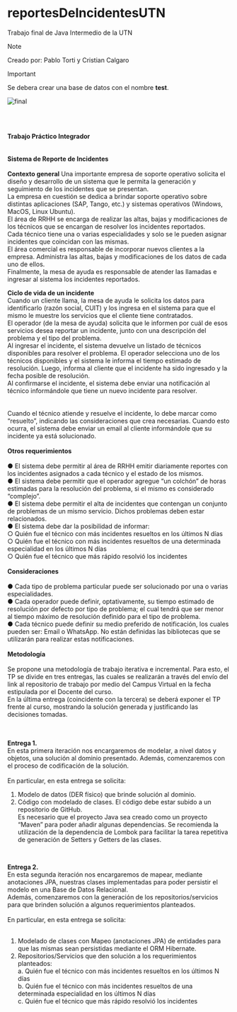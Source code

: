 # reportesDeIncidentesUTN
Trabajo final de Java Intermedio de la UTN

>[!NOTE]
>Creado por:
>Pablo Torti y
>Cristian Calgaro

>[!IMPORTANT]
>Se debera crear una base de datos con el nombre **test**.

![final](https://github.com/Calgaro89/reportesDeIncidentesUTN/assets/140548112/2386d20a-14f9-4e53-bf8c-36b47618a0ef)

 <br>
  <br>

**Trabajo Práctico Integrador** <br>
 <br>
  <br>
**Sistema de Reporte de Incidentes** <br>
 <br>
**Contexto general**
Una importante empresa de soporte operativo solicita el diseño y desarrollo de un sistema
que le permita la generación y seguimiento de los incidentes que se presentan.<br>
La empresa en cuestión se dedica a brindar soporte operativo sobre distintas aplicaciones
(SAP, Tango, etc.) y sistemas operativos (Windows, MacOS, Linux Ubuntu).<br>
El área de RRHH se encarga de realizar las altas, bajas y modificaciones de los técnicos que se
encargan de resolver los incidentes reportados.<br>
Cada técnico tiene una o varias especialidades y solo se le pueden asignar incidentes que
coincidan con las mismas.<br>
El área comercial es responsable de incorporar nuevos clientes a la empresa. Administra las
altas, bajas y modificaciones de los datos de cada uno de ellos.<br>
Finalmente, la mesa de ayuda es responsable de atender las llamadas e ingresar al sistema los
incidentes reportados.<br>

**Ciclo de vida de un incidente**<br>
Cuando un cliente llama, la mesa de ayuda le solicita los datos para identificarlo (razón social,
CUIT) y los ingresa en el sistema para que el mismo le muestre los servicios que el cliente
tiene contratados.<br>
El operador (de la mesa de ayuda) solicita que le informen por cuál de esos servicios desea
reportar un incidente, junto con una descripción del problema y el tipo del problema.<br>
Al ingresar el incidente, el sistema devuelve un listado de técnicos disponibles para resolver el
problema. El operador selecciona uno de los técnicos disponibles y el sistema le informa el
tiempo estimado de resolución. Luego, informa al cliente que el incidente ha sido ingresado y
la fecha posible de resolución.<br>
Al confirmarse el incidente, el sistema debe enviar una notificación al técnico informándole
que tiene un nuevo incidente para resolver.<br>
<br>
<br>
Cuando el técnico atiende y resuelve el incidente, lo debe marcar como “resuelto”, indicando
las consideraciones que crea necesarias. Cuando esto ocurra, el sistema debe enviar un email
al cliente informándole que su incidente ya está solucionado.<br>
<br>
**Otros requerimientos**<br>
<br>
● El sistema debe permitir al área de RRHH emitir diariamente reportes con los
incidentes asignados a cada técnico y el estado de los mismos.<br>
● El sistema debe permitir que el operador agregue “un colchón” de horas estimadas
para la resolución del problema, si el mismo es considerado “complejo”.<br>
● El sistema debe permitir el alta de incidentes que contengan un conjunto de
problemas de un mismo servicio. Dichos problemas deben estar relacionados.<br>
● El sistema debe dar la posibilidad de informar:<br>
○ Quién fue el técnico con más incidentes resueltos en los últimos N días<br>
○ Quién fue el técnico con más incidentes resueltos de una determinada
especialidad en los últimos N días<br>
○ Quién fue el técnico que más rápido resolvió los incidentes<br>
<br>
**Consideraciones**<br>
<br>
● Cada tipo de problema particular puede ser solucionado por una o varias
especialidades.<br>
● Cada operador puede definir, optativamente, su tiempo estimado de resolución por
defecto por tipo de problema; el cual tendrá que ser menor al tiempo máximo de
resolución definido para el tipo de problema.<br>
● Cada técnico puede definir su medio preferido de notificación, los cuales pueden ser:
Email o WhatsApp. No están definidas las bibliotecas que se utilizarán para realizar
estas notificaciones.<br>
<br>
**Metodología**<br>
<br>
Se propone una metodología de trabajo iterativa e incremental. Para esto, el TP se divide en
tres entregas, las cuales se realizarán a través del envío del link al repositorio de trabajo por
medio del Campus Virtual en la fecha estipulada por el Docente del curso. <br>
En la última entrega (coincidente con la tercera) se deberá exponer el TP frente al curso,
mostrando la solución generada y justificando las decisiones tomadas. <br>
 <br>
  <br>

**Entrega 1.** <br>
En esta primera iteración nos encargaremos de modelar, a nivel datos y objetos, una solución
al dominio presentado. Además, comenzaremos con el proceso de codificación de la solución. <br>
 <br>
En particular, en esta entrega se solicita: <br>
1. Modelo de datos (DER físico) que brinde solución al dominio. <br>
2. Código con modelado de clases. El código debe estar subido a un repositorio de
GitHub. <br>
Es necesario que el proyecto Java sea creado como un proyecto “Maven” para poder añadir
algunas dependencias. Se recomienda la utilización de la dependencia de Lombok para
facilitar la tarea repetitiva de generación de Setters y Getters de las clases. <br>
 <br>
 
**Entrega 2.** <br>
En esta segunda iteración nos encargaremos de mapear, mediante anotaciones JPA, nuestras
clases implementadas para poder persistir el modelo en una Base de Datos Relacional. <br>
Además, comenzaremos con la generación de los repositorios/servicios para que brinden
solución a algunos requerimientos planteados. <br>
 <br>
En particular, en esta entrega se solicita: <br>
 <br>
1. Modelado de clases con Mapeo (anotaciones JPA) de entidades para que las mismas
sean persistidas mediante el ORM Hibernate. <br>
2. Repositorios/Servicios que den solución a los requerimientos planteados: <br>
a. Quién fue el técnico con más incidentes resueltos en los últimos N días <br>
b. Quién fue el técnico con más incidentes resueltos de una determinada
especialidad en los últimos N días <br>
c. Quién fue el técnico que más rápido resolvió los incidentes <br>

